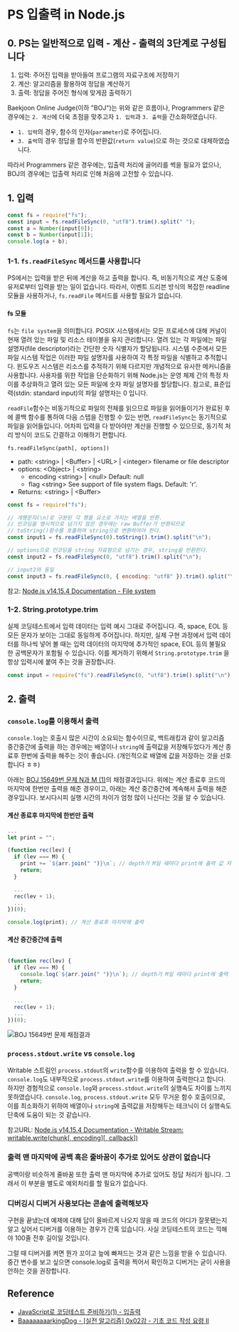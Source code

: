 # PS 입출력 in Node.js

## 0. PS는 일반적으로 입력 - 계산 - 출력의 3단계로 구성됩니다

1. 입력: 주어진 입력을 받아들여 프로그램의 자료구조에 저장하기
2. 계산: 알고리즘을 활용하여 정답을 계산하기
3. 출력: 정답을 주어진 형식에 맞게끔 출력하기

Baekjoon Online Judge(이하 "BOJ")는 위와 같은 흐름이나, Programmers 같은 경우에는 `2. 계산`에 더욱 초점을 맞추고자 `1. 입력`과 `3. 출력`을 간소화하였습니다.

- `1. 입력`의 경우, 함수의 인자(`parameter`)로 주어집니다.
- `3. 출력`의 경우 정답을 함수의 반환값(`return value`)으로 하는 것으로 대체하였습니다.

따라서 Programmers 같은 경우에는, 입출력 처리에 골머리를 썩을 필요가 없으나, BOJ의 경우에는 입출력 처리로 인해 처음에 고전할 수 있습니다.

## 1. 입력

```js
const fs = require("fs");
const input = fs.readFileSync(0, "utf8").trim().split(" ");
const a = Number(input[0]);
const b = Number(input[1]);
console.log(a + b);
```

### 1-1. `fs.readFileSync` 메서드를 사용합니다

PS에서는 입력을 받은 뒤에 계산을 하고 출력을 합니다. 즉, 비동기적으로 계산 도중에 유저로부터 입력을 받는 일이 없습니다. 따라서, 이벤트 드리븐 방식의 복잡한 readline 모듈을 사용하거나, `fs.readFile` 메서드를 사용할 필요가 없습니다.

#### fs 모듈

`fs`는 `file system`을 의미합니다. POSIX 시스템에서는 모든 프로세스에 대해 커널이 현재 열려 있는 파일 및 리소스 테이블을 유지 관리합니다. 열려 있는 각 파일에는 파일 설명자(file descriptor)라는 간단한 숫자 식별자가 할당됩니다. 시스템 수준에서 모든 파일 시스템 작업은 이러한 파일 설명자를 사용하여 각 특정 파일을 식별하고 추적합니다. 윈도우즈 시스템은 리소스를 추적하기 위해 다르지만 개념적으로 유사한 메커니즘을 사용합니다. 사용자를 위한 작업을 단순화하기 위해 Node.js는 운영 체제 간의 특정 차이를 추상화하고 열려 있는 모든 파일에 숫자 파일 설명자를 할당합니다. 참고로, 표준입력(stdin: standard input)의 파일 설명자는 0 입니다.

`readFile`함수는 비동기적으로 파일의 전체를 읽으므로 파일을 읽어들이기가 완료된 후에 콜백 함수를 통하여 다음 스텝을 진행할 수 있는 반면, `readFileSync`는 동기적으로 파일을 읽어들입니다. 어차피 입력을 다 받아야만 계산을 진행할 수 있으므로, 동기적 처리 방식이 코드도 간결하고 이해하기 편합니다.

`fs.readFileSync(path[, options])`

- path: <string\> | <Buffer\> | <URL\> | <integer\> filename or file descriptor
- options: <Object\> | <string\>
  - encoding <string\> | <null\> Default: null
  - flag <string\> See support of file system flags. Default: 'r'.
- Returns: <string\> | <Buffer\>

```js
const fs = require("fs");

// 개행문자(\n)로 구분된 각 행을 요소로 가지는 배열을 반환.
// 인코딩을 명시적으로 넘기지 않은 경우에는 raw Buffer가 반환되므로
// toString()함수를 호출하여 string으로 변환하여야 한다.
const input1 = fs.readFileSync(0).toString().trim().split("\n");

// options으로 인코딩을 string 자료형으로 넘기는 경우, string을 반환한다.
const input2 = fs.readFileSync(0, "utf8").trim().split("\n");

// input2와 동일
const input3 = fs.readFileSync(0, { encoding: "utf8" }).trim().split("\n");
```

참고: [Node.js v14.15.4 Documentation - File system](https://nodejs.org/dist/latest-v14.x/docs/api/fs.html#fs_file_system)

### 1-2. String.prototype.trim

실제 코딩테스트에서 입력 데이터는 입력 예시 그대로 주어집니다. 즉, space, EOL 등 모든 문자가 보이는 그대로 동일하게 주어집니다.
하지만, 실제 구현 과정에서 입력 데이터를 하나씩 넣어 볼 때는 입력 데이터의 마지막에 추가적인 space, EOL 등의 불필요한 공백문자가 포함될 수 있습니다.
이를 제거하기 위해서 `String.prototype.trim` 을 항상 입력시에 붙여 주는 것을 권장합니다.

```js
const input = require("fs").readFileSync(0, "utf8").trim().split("\n");
```

## 2. 출력

### `console.log`를 이용해서 출력

`console.log`는 호출시 많은 시간이 소요되는 함수이므로, 백트래킹과 같이 알고리즘 중간중간에 출력을 하는 경우에는 배열이나 `string`에 출력값을 저장해두었다가 계산 종료후 한번에 출력을 해주는 것이 좋습니다. (개인적으로 배열에 값을 저장하는 것을 선호합니다 ㅎㅎ)

아래는 [BOJ 15649번 문제 N과 M (1)](https://www.acmicpc.net/problem/15649)의 채점결과입니다. 위에는 계산 종료후 코드의 마지막에 한번만 출력을 해준 경우이고, 아래는 계산 중간중간에 계속해서 출력을 해준 경우입니다. 보시다시피 실행 시간의 차이가 엄청 많이 나신다는 것을 알 수 있습니다.

#### 계산 종료후 마지막에 한번만 출력

```javascript
...
let print = "";

(function rec(lev) {
  if (lev === M) {
    print += `${arr.join(" ")}\n`; // depth가 M일 때마다 print에 출력 값 저장
    return;
  }

  ...
  rec(lev + 1);
  ...
})(0);

console.log(print); // 계산 종료후 마지막에 출력
```

#### 계산 중간중간에 출력

```javascript

(function rec(lev) {
  if (lev === M) {
    console.log(`${arr.join(" ")}\n`); // depth가 M일 때마다 print에 출력 값 저장
    return;
  }

  ...
  rec(lev + 1);
  ...
})(0);
```

![BOJ 15649번 문제 채점결과](https://images.velog.io/images/bigsaigon333/post/14c5f8aa-2f4a-4f4a-be0d-6399d5863abc/%ED%95%9C%EB%B2%88%EC%97%90_%EC%B6%9C%EB%A0%A5_vs_%EB%A7%A4%EB%B2%88_%EC%B6%9C%EB%A0%A5.png)

### `process.stdout.write` vs `console.log`

Writable 스트림인 `process.stdout`의 `write`함수를 이용하여 출력을 할 수 있습니다. `console.log`도 내부적으로 `process.stdout.write`를 이용하여 출력한다고 합니다. 하지만 경험적으로 `console.log`와 `process.stdout.write`의 실행속도 차이를 느끼지 못하였습니다. `console.log`, `process.stdout.write` 모두 무거운 함수 호출이므로, 이를 최소화하기 위하여 배열이나 `string`에 출력값을 저장해두는 테크닉이 더 실행속도 단축에 도움이 되는 것 같습니다.

참고URL: [Node.js v14.15.4 Documentation - Writable Stream: writable.write(chunk[, encoding][, callback])](https://nodejs.org/dist/latest-v14.x/docs/api/stream.html#stream_writable_write_chunk_encoding_callback)

### 출력 맨 마지막에 공백 혹은 줄바꿈이 추가로 있어도 상관이 없습니다

공백이랑 비슷하게 줄바꿈 또한 출력 맨 마지막에 추가로 있어도 정답 처리가 됩니다. 그래서 이 부분을 별도로 예외처리를 할 필요가 없습니다.

### 디버깅시 디버거 사용보다는 콘솔에 출력해보자

구현을 끝냈는데 예제에 대해 답이 올바르게 나오지 않을 때 코드의 어디가 잘못됐는지 알고 싶어서 디버거를 이용하는 경우가 간혹 있습니다.
사실 코딩테스트의 코드는 끽해야 100줄 전후 길이일 것입니다.

그럴 때 디버거를 켜면 뭔가 꼬이고 늪에 빠져드는 것과 같은 느낌을 받을 수 있습니다.
중간 변수를 보고 싶으면 console.log로 출력을 찍어서 확인하고 디버거는 굳이 사용을 안하는 것을 권장합니다.

## Reference

- [JavaScript로 코딩테스트 준비하기(1) - 입출력](https://velog.io/@bigsaigon333/Javascript%EB%A1%9C-%EC%BD%94%EB%94%A9%ED%85%8C%EC%8A%A4%ED%8A%B8-%EC%A4%80%EB%B9%84%ED%95%98%EA%B8%B01-%EC%9E%85%EC%B6%9C%EB%A0%A5)
- [BaaaaaaaarkingDog - [실전 알고리즘] 0x02강 - 기초 코드 작성 요령 II](https://blog.encrypted.gg/923?category=773649)

